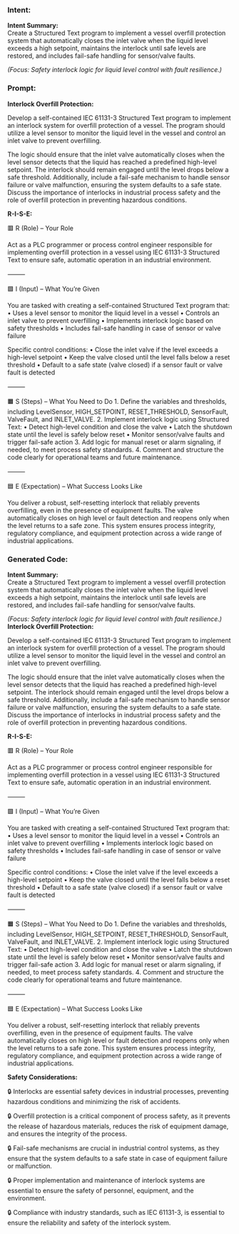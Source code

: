 ### Intent:
**Intent Summary:**  
Create a Structured Text program to implement a vessel overfill protection system that automatically closes the inlet valve when the liquid level exceeds a high setpoint, maintains the interlock until safe levels are restored, and includes fail-safe handling for sensor/valve faults.  

*(Focus: Safety interlock logic for liquid level control with fault resilience.)*

### Prompt:
**Interlock Overfill Protection:**

Develop a self-contained IEC 61131-3 Structured Text program to implement an interlock system for overfill protection of a vessel. The program should utilize a level sensor to monitor the liquid level in the vessel and control an inlet valve to prevent overfilling.

The logic should ensure that the inlet valve automatically closes when the level sensor detects that the liquid has reached a predefined high-level setpoint. The interlock should remain engaged until the level drops below a safe threshold. Additionally, include a fail-safe mechanism to handle sensor failure or valve malfunction, ensuring the system defaults to a safe state. Discuss the importance of interlocks in industrial process safety and the role of overfill protection in preventing hazardous conditions.

**R-I-S-E:**

🟥 R (Role) – Your Role

Act as a PLC programmer or process control engineer responsible for implementing overfill protection in a vessel using IEC 61131-3 Structured Text to ensure safe, automatic operation in an industrial environment.

⸻

🟩 I (Input) – What You’re Given

You are tasked with creating a self-contained Structured Text program that:
	•	Uses a level sensor to monitor the liquid level in a vessel
	•	Controls an inlet valve to prevent overfilling
	•	Implements interlock logic based on safety thresholds
	•	Includes fail-safe handling in case of sensor or valve failure

Specific control conditions:
	•	Close the inlet valve if the level exceeds a high-level setpoint
	•	Keep the valve closed until the level falls below a reset threshold
	•	Default to a safe state (valve closed) if a sensor fault or valve fault is detected

⸻

🟧 S (Steps) – What You Need to Do
	1.	Define the variables and thresholds, including LevelSensor, HIGH_SETPOINT, RESET_THRESHOLD, SensorFault, ValveFault, and INLET_VALVE.
	2.	Implement interlock logic using Structured Text:
	•	Detect high-level condition and close the valve
	•	Latch the shutdown state until the level is safely below reset
	•	Monitor sensor/valve faults and trigger fail-safe action
	3.	Add logic for manual reset or alarm signaling, if needed, to meet process safety standards.
	4.	Comment and structure the code clearly for operational teams and future maintenance.

⸻

🟦 E (Expectation) – What Success Looks Like

You deliver a robust, self-resetting interlock that reliably prevents overfilling, even in the presence of equipment faults. The valve automatically closes on high level or fault detection and reopens only when the level returns to a safe zone. This system ensures process integrity, regulatory compliance, and equipment protection across a wide range of industrial applications.

### Generated Code:
**Intent Summary:**  
Create a Structured Text program to implement a vessel overfill protection system that automatically closes the inlet valve when the liquid level exceeds a high setpoint, maintains the interlock until safe levels are restored, and includes fail-safe handling for sensor/valve faults.  

*(Focus: Safety interlock logic for liquid level control with fault resilience.)*
**Interlock Overfill Protection:**

Develop a self-contained IEC 61131-3 Structured Text program to implement an interlock system for overfill protection of a vessel. The program should utilize a level sensor to monitor the liquid level in the vessel and control an inlet valve to prevent overfilling.

The logic should ensure that the inlet valve automatically closes when the level sensor detects that the liquid has reached a predefined high-level setpoint. The interlock should remain engaged until the level drops below a safe threshold. Additionally, include a fail-safe mechanism to handle sensor failure or valve malfunction, ensuring the system defaults to a safe state. Discuss the importance of interlocks in industrial process safety and the role of overfill protection in preventing hazardous conditions.

**R-I-S-E:**

🟥 R (Role) – Your Role

Act as a PLC programmer or process control engineer responsible for implementing overfill protection in a vessel using IEC 61131-3 Structured Text to ensure safe, automatic operation in an industrial environment.

⸻

🟩 I (Input) – What You’re Given

You are tasked with creating a self-contained Structured Text program that:
	•	Uses a level sensor to monitor the liquid level in a vessel
	•	Controls an inlet valve to prevent overfilling
	•	Implements interlock logic based on safety thresholds
	•	Includes fail-safe handling in case of sensor or valve failure

Specific control conditions:
	•	Close the inlet valve if the level exceeds a high-level setpoint
	•	Keep the valve closed until the level falls below a reset threshold
	•	Default to a safe state (valve closed) if a sensor fault or valve fault is detected

⸻

🟧 S (Steps) – What You Need to Do
	1.	Define the variables and thresholds, including LevelSensor, HIGH_SETPOINT, RESET_THRESHOLD, SensorFault, ValveFault, and INLET_VALVE.
	2.	Implement interlock logic using Structured Text:
	•	Detect high-level condition and close the valve
	•	Latch the shutdown state until the level is safely below reset
	•	Monitor sensor/valve faults and trigger fail-safe action
	3.	Add logic for manual reset or alarm signaling, if needed, to meet process safety standards.
	4.	Comment and structure the code clearly for operational teams and future maintenance.

⸻

🟦 E (Expectation) – What Success Looks Like

You deliver a robust, self-resetting interlock that reliably prevents overfilling, even in the presence of equipment faults. The valve automatically closes on high level or fault detection and reopens only when the level returns to a safe zone. This system ensures process integrity, regulatory compliance, and equipment protection across a wide range of industrial applications.

**Safety Considerations:**

🔒 Interlocks are essential safety devices in industrial processes, preventing hazardous conditions and minimizing the risk of accidents.

🔒 Overfill protection is a critical component of process safety, as it prevents the release of hazardous materials, reduces the risk of equipment damage, and ensures the integrity of the process.

🔒 Fail-safe mechanisms are crucial in industrial control systems, as they ensure that the system defaults to a safe state in case of equipment failure or malfunction.

🔒 Proper implementation and maintenance of interlock systems are essential to ensure the safety of personnel, equipment, and the environment.

🔒 Compliance with industry standards, such as IEC 61131-3, is essential to ensure the reliability and safety of the interlock system.
